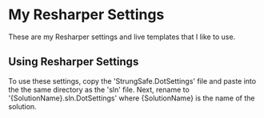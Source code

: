 # My Resharper Settings

These are my Resharper settings and live templates that I like to use.

## Using Resharper Settings

To use these settings, copy the 'StrungSafe.DotSettings' file and paste into the the same directory as the 'sln' file.
Next, rename to '{SolutionName}.sln.DotSettings' where {SolutionName} is the name of the solution.